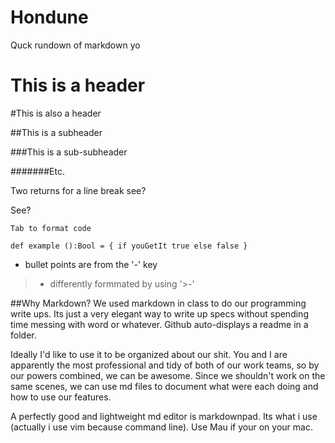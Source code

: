 Hondune
=======


Quck rundown of markdown yo

This is a header
================

#This is also a header

##This is a subheader

###This is a sub-subheader

#######Etc. 

Two returns for a line break
see?

See?


	Tab to format code

	def example ():Bool = { if youGetIt true else false }


- bullet points are from the '-' key
>- differently formmated by using '>-'




##Why Markdown?
We used markdown in class to do our programming write ups. Its just a very elegant way to write up specs without spending time messing with word or whatever. Github auto-displays a readme in a folder. 

Ideally I'd like to use it to be organized about our shit. You and I are apparently the most professional and  tidy of both of our work teams, so by our powers combined, we can be awesome. Since we shouldn't work on the same scenes, we can use md files to document what were each doing and how to use our features.

A perfectly good and lightweight md editor is markdownpad. Its what i use (actually i use vim because command line). Use Mau if your on your mac.